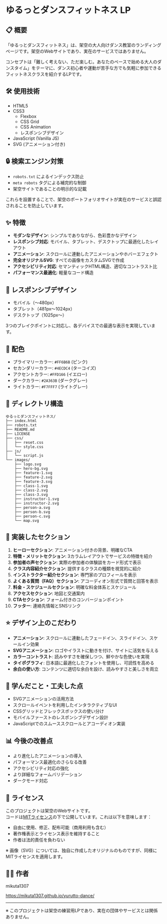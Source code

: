 # ゆるっとダンスフィットネス LP

## 📋 概要

「ゆるっとダンスフィットネス」は、架空の大人向けダンス教室のランディングページです。架空のWebサイトであり、実在のサービスではありません。

コンセプトは「難しく考えない、ただ楽しむ。あなたのペースで始める大人のダンスタイム」をテーマに、ダンス初心者や運動が苦手な方でも気軽に参加できるフィットネスクラスを紹介するLPです。

## 🛠️ 使用技術

- HTML5
- CSS3
  - Flexbox
  - CSS Grid
  - CSS Animation
  - レスポンシブデザイン
- JavaScript (Vanilla JS)
- SVG (アニメーション付き)

## 🔒 検索エンジン対策

- `robots.txt` によるインデックス防止
- `meta robots` タグによる補完的な制御
- 架空サイトであることの明示的な記載

これらを設置することで、架空のポートフォリオサイトが実在のサービスと誤認されることを防止しています。

## ✨ 特徴

- **モダンなデザイン**: シンプルでありながら、色彩豊かなデザイン
- **レスポンシブ対応**: モバイル、タブレット、デスクトップに最適化したレイアウト
- **アニメーション**: スクロールに連動したアニメーションやホバーエフェクト
- **完全オリジナルSVG**: すべての画像をカスタムSVGで作成
- **アクセシビリティ対応**: セマンティックHTML構造、適切なコントラスト比
- **パフォーマンス最適化**: 軽量なコード構造

## 📱 レスポンシブデザイン

- モバイル（～480px）
- タブレット（481px～1024px）
- デスクトップ（1025px～）

3つのブレイクポイントに対応し、各デバイスでの最適な表示を実現しています。

## 🎨 配色

- プライマリーカラー: `#FF6B6B` (ピンク)
- セカンダリーカラー: `#4ECDC4` (ターコイズ)
- アクセントカラー: `#FFD166` (イエロー)
- ダークカラー: `#2A363B` (ダークグレー)
- ライトカラー: `#F7FFF7` (ライトグレー)

## 📂 ディレクトリ構造

```
ゆるっとダンスフィットネス/
├── index.html
├── robots.txt
├── README.md
├── LICENSE
├── css/
│   ├── reset.css
│   └── style.css
├── js/
│   └── script.js
└── images/
    ├── logo.svg
    ├── hero-bg.svg
    ├── feature-1.svg
    ├── feature-2.svg
    ├── feature-3.svg
    ├── class-1.svg
    ├── class-2.svg
    ├── class-3.svg
    ├── instructor-1.svg
    ├── instructor-2.svg
    ├── person-a.svg
    ├── person-b.svg
    ├── person-c.svg
    └── map.svg
```

## 🌟 実装したセクション

1. **ヒーローセクション**: アニメーション付きの背景、明確なCTA
2. **特徴・メリットセクション**: 3カラムレイアウトでサービスの特徴を紹介
3. **参加者の声セクション**: 実際の参加者の体験談をカード形式で表示
4. **クラス内容紹介セクション**: 提供するクラスの種類を視覚的に紹介
5. **インストラクター紹介セクション**: 専門家のプロフィールを表示
6. **よくある質問（FAQ）セクション**: アコーディオン形式で質問と回答を表示
7. **料金・スケジュールセクション**: 明確な料金体系とスケジュール
8. **アクセスセクション**: 地図と交通案内
9. **CTAセクション**: フォーム付きのコンバージョンポイント
10. **フッター**: 連絡先情報とSNSリンク

## ⭐ デザイン上のこだわり

- **アニメーション**: スクロールに連動したフェードイン、スライドイン、スケールイン効果
- **SVGアニメーション**: ロゴやイラストに動きを付け、サイトに活気を与える
- **カラーコントラスト**: 読みやすさを確保しつつ、鮮やかな色使いを実現
- **タイポグラフィ**: 日本語に最適化したフォントを使用し、可読性を高める
- **余白の使い方**: コンテンツに適切な余白を設け、読みやすさと美しさを両立

## 📝 学んだこと・工夫した点

- SVGアニメーションの活用方法
- スクロールイベントを利用したインタラクティブなUI
- CSSグリッドとフレックスボックスの使い分け
- モバイルファーストのレスポンシブデザイン設計
- JavaScriptでのスムーススクロールとアコーディオン実装

## 📊 今後の改善点

- より進化したアニメーションの導入
- パフォーマンス最適化のさらなる改善
- アクセシビリティ対応の強化
- より詳細なフォームバリデーション
- ダークモード対応

## 📜 ライセンス

このプロジェクトは架空のWebサイトです。  
コードは[MITライセンス](LICENSE)の下で公開しています。これは以下を意味します：

- 自由に使用、修正、配布可能（商用利用も含む）
- 著作権表示とライセンス表示を維持すること
- 作者は法的責任を負わない

※ 画像（SVG）については、独自に作成したオリジナルのものですが、同様にMITライセンスを適用します。

## 👨‍💻 作者

mikuta1307 

https://mikuta1307.github.io/yurutto-dance/

---

※ このプロジェクトは架空の練習用LPであり、実在の団体やサービスとは関係ありません。
